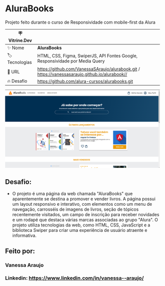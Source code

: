 
# AluraBooks

Projeto feito durante o curso de Responsividade com mobile-first da Alura

| :placard: Vitrine.Dev |     |
| -------------  | --- |
| :sparkles: Nome        | **AluraBooks**
| :label: Tecnologias | HTML, CSS, Figma, SwiperJS, API Fontes Google, Responsividade por Media Query
| :rocket: URL         | https://github.com/VanessaSAraujo/alurabook.git / https://vanessasaraujo.github.io/alurabook//
| :fire: Desafio     | https://github.com/alura-cursos/alurabooks.git

<!-- Inserir imagem com a #vitrinedev ao final do link -->
![image](https://github.com/VanessaSAraujo/alurabook/blob/fe2008d64bc234341c46de4794bd58e7a3427a78/img/screenshot.png#vitrinedev)

## Desafio:
* O projeto é uma página da web chamada "AluraBooks" que aparentemente se destina a promover e vender livros. A página possui um layout responsivo e interativo, com elementos como um menu de navegação, carrosséis de imagens de livros, seção de tópicos recentemente visitados, um campo de inscrição para receber novidades e um rodapé que destaca várias marcas associadas ao grupo "Alura". O projeto utiliza tecnologias da web, como HTML, CSS, JavaScript e a biblioteca Swiper para criar uma experiência de usuário atraente e informativa.

## Feito por:

### Vanessa Araujo

### Linkedin: https://www.linkedin.com/in/vanessa--araujo/
